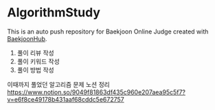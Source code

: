 # AlgorithmStudy
This is an auto push repository for Baekjoon Online Judge created with [BaekjoonHub](https://github.com/BaekjoonHub/BaekjoonHub).

1. 풀이 리뷰 작성
2. 풀이 키워드 작성
3. 풀이 방법 작성

이때까지 풀었던 알고리즘 문제 노션 정리
https://www.notion.so/9049f81863df435c960e207aea95c5f7?v=e6f8ce49178b431aaf68cddc5e672757
